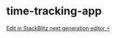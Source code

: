 # time-tracking-app

[Edit in StackBlitz next generation editor ⚡️](https://stackblitz.com/~/github.com/kemalmus/time-tracking-app)